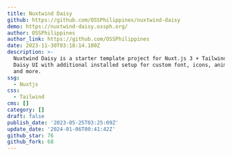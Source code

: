 ```yaml
---
title: Nuxtwind Daisy
github: https://github.com/OSSPhilippines/nuxtwind-daisy
demo: https://nuxtwind-daisy.ossph.org/
author: OSSPhilippines
author_link: https://github.com/OSSPhilippines
date: 2023-11-30T03:18:14.100Z
description: >-
  Nuxtwind Daisy is a starter template project for Nuxt.js 3 + Tailwind CSS +
  Daisy UI with additional installed setup for custom font, icons, animation,
  and more.
ssg:
  - Nuxtjs
css:
  - Tailwind
cms: []
category: []
draft: false
publish_date: '2023-05-25T03:25:09Z'
update_date: '2024-01-06T00:41:42Z'
github_star: 76
github_fork: 68
---
```

